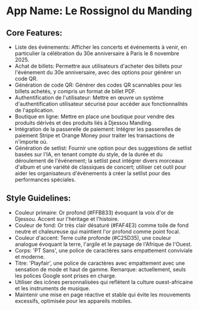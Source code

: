 # **App Name**: Le Rossignol du Manding

## Core Features:

- Liste des événements: Afficher les concerts et événements à venir, en particulier la célébration du 30e anniversaire à Paris le 8 novembre 2025.
- Achat de billets: Permettre aux utilisateurs d'acheter des billets pour l'événement du 30e anniversaire, avec des options pour générer un code QR.
- Génération de code QR: Générer des codes QR scannables pour les billets achetés, y compris un format de billet PDF.
- Authentification de l'utilisateur: Mettre en œuvre un système d'authentification utilisateur sécurisé pour accéder aux fonctionnalités de l'application.
- Boutique en ligne: Mettre en place une boutique pour vendre des produits dérivés et des produits liés à Djessou Manding.
- Intégration de la passerelle de paiement: Intégrer les passerelles de paiement Stripe et Orange Money pour traiter les transactions de n'importe où.
- Génération de setlist: Fournir une option pour des suggestions de setlist basées sur l'IA, en tenant compte du style, de la durée et du déroulement de l'événement; la setlist peut intégrer divers morceaux d'album et une variété de classiques de concert; utiliser cet outil pour aider les organisateurs d'événements à créer la setlist pour des performances spéciales.

## Style Guidelines:

- Couleur primaire: Or profond (#FFB833) évoquant la voix d'or de Djessou. Accent sur l'héritage et l'histoire.
- Couleur de fond: Or très clair désaturé (#FAF4E3) comme toile de fond neutre et chaleureuse qui maintient l'or profond comme point focal.
- Couleur d'accent: Terre cuite profonde (#C25D35), une couleur analogue évoquant la terre, l'argile et le paysage de l'Afrique de l'Ouest.
- Corps: 'PT Sans', une police de caractères sans empattement conviviale et moderne.
- Titre: 'Playfair', une police de caractères avec empattement avec une sensation de mode et haut de gamme. Remarque: actuellement, seuls les polices Google sont prises en charge.
- Utiliser des icônes personnalisées qui reflètent la culture ouest-africaine et les instruments de musique.
- Maintenir une mise en page réactive et stable qui évite les mouvements excessifs, optimisée pour les appareils mobiles.